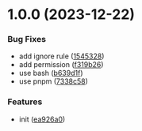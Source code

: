 # 1.0.0 (2023-12-22)


### Bug Fixes

* add ignore rule ([1545328](https://github.com/makotot/eslint-plugin-config-itself/commit/15453289107bc3688530a66902a9ea3ec17c1719))
* add permission ([f319b26](https://github.com/makotot/eslint-plugin-config-itself/commit/f319b264c1df8044d99a3dcccdc596385f74c257))
* use bash ([b639d1f](https://github.com/makotot/eslint-plugin-config-itself/commit/b639d1f9dafd222a4432fd406fe40241ca717333))
* use pnpm ([7338c58](https://github.com/makotot/eslint-plugin-config-itself/commit/7338c5844530f90971ed30cd786fc119bfd95343))


### Features

* init ([ea926a0](https://github.com/makotot/eslint-plugin-config-itself/commit/ea926a054abd1084cb4614ff76325f49f2de582d))
